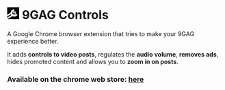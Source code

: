 # <img src="/symbol/symbol128.png" width="28px"> 9GAG Controls
A Google Chrome browser extension that tries to make your 9GAG experience better.

It adds **controls to video posts**, regulates the **audio volume**, **removes ads**, hides promoted content and allows you to **zoom in on posts**.

### Available on the chrome web store: [here](https://chrome.google.com/webstore/detail/9gag-controls/ggaflcnplcdgjodokhjdefdobpdhdnjm)
